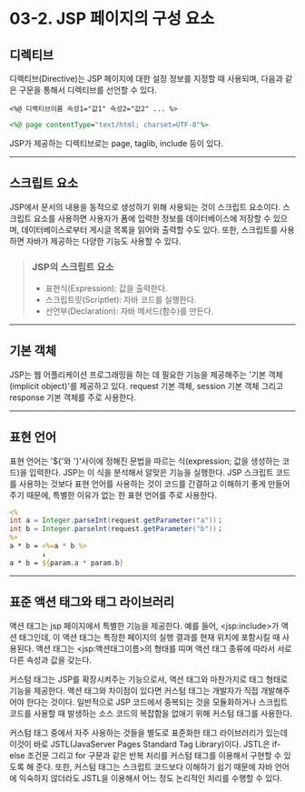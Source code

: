 # 03-2. JSP 페이지의 구성 요소
## 디렉티브
디렉티브(Directive)는 JSP 페이지에 대한 설정 정보를 지정할 때 사용되며, 다음과 같은 구문을 통해서 디렉티브를 선언할 수 있다.
```
<%@ 디렉티브이름 속성1="값1" 속성2="값2" ... %>
```
```jsp
<%@ page contentType="text/html; charset=UTF-8"%>
```
JSP가 제공하는 디렉티브로는 page, taglib, include 등이 있다.
***
## 스크립트 요소
JSP에서 문서의 내용을 동적으로 생성하기 위해 사용되는 것이 스크립트 요소이다. 
스크립트 요소를 사용하면 사용자가 폼에 입력한 정보를 데이터베이스에 저장할 수 있으며, 데이터베이스로부터 게시글 목록을 읽어와 출력할 수도 있다. 
또한, 스크립트를 사용하면 자바가 제공하는 다양한 기능도 사용할 수 있다.

> ### JSP의 스크립트 요소
> - 표현식(Expression): 값을 출력한다.
> - 스크립트릿(Scriptlet): 자바 코드를 실행한다.
> - 선언부(Declaration): 자바 메서드(함수)를 만든다.
***
## 기본 객체
JSP는 웹 어플리케이션 프로그래밍을 하는 데 필요한 기능을 제공해주는 '기본 객체(implicit object)'를 제공하고 있다.
request 기본 객체, session 기본 객체 그리고 response 기본 객체를 주로 사용한다.
***
## 표현 언어
표현 언어는 '${'와 '}'사이에 정해진 문법을 따르는 식(expression; 값을 생성하는 코드)을 입력한다. 
JSP는 이 식을 분석해서 알맞은 기능을 실행한다. 
JSP 스크립트 코드를 사용하는 것보다 표현 언어를 사용하는 것이 코드를 간결하고 이해하기 좋게 만들어주기 때문에, 특별한 이유가 없는 한 표현 언어를 주로 사용한다.
```jsp
<%
int a = Integer.parseInt(request.getParameter("a"))；
int b = Integer.parselnt(request.getParameter("b"))；
%>
a * b = <%=a * b %>
        ↓
a * b = ${param.a * param.b}
```
***
## 표준 액션 태그와 태그 라이브러리
액션 태그는 jsp 페이지에서 특별한 기능을 제공한다. 
예를 들어, \<jsp:include>가 액션 태그인데, 이 액션 태그는 특정한 페이지의 실행 결과를 현재 위치에 포함시킬 때 사용된다.
액션 태그는 \<jsp:액션태그이름>의 형태를 띠며 액션 태그 종류에 따라서 서로 다른 속성과 값을 갖는다.

커스텀 태그는 JSP를 확장시켜주는 기능으로서, 액션 태그와 마찬가지로 태그 형태로 기능을 제공한다.
액션 태그와 차이점이 있다면 커스텀 태그는 개발자가 직접 개발해주어야 한다는 것이다.
일반적으로 JSP 코드에서 중복되는 것을 모듈화하거나 스크립트 코드를 사용할 때 발생하는 소스 코드의 복잡함을 없애기 위해 커스텀 태그를 사용한다.

커스텀 태그 중에서 자주 사용하는 것들을 별도로 표준화한 태그 라이브러리가 있는데 이것이 바로 JSTL(JavaServer Pages Standard Tag Library)이다. 
JSTL은 if-else 조건문 그리고 for 구문과 같은 반복 처리를 커스텀 태그를 이용해서 구현할 수 있도록 해 준다. 
또한, 커스텀 태그는 스크립트 코드보다 이해하기 쉽기 때문에 자바 언어에 익숙하지 않더라도 JSTL을 이용해서 어느 정도 논리적인 처리를 수행할 수 있다.
